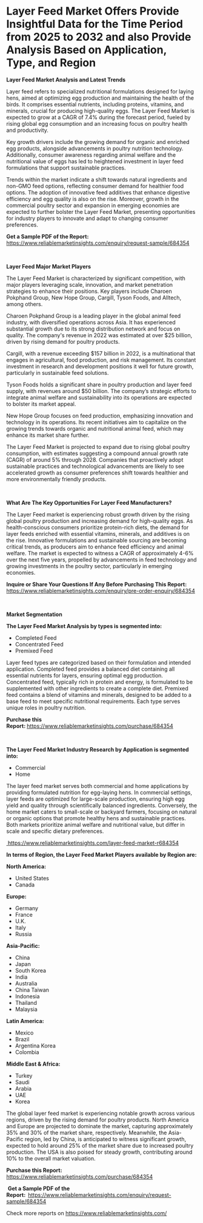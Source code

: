 <p><h1>Layer Feed Market Offers Provide Insightful Data for the Time Period from 2025 to 2032 and also Provide Analysis Based on Application, Type, and Region</h1></p><p><strong>Layer Feed Market Analysis and Latest Trends</strong></p>
<p><p>Layer feed refers to specialized nutritional formulations designed for laying hens, aimed at optimizing egg production and maintaining the health of the birds. It comprises essential nutrients, including proteins, vitamins, and minerals, crucial for producing high-quality eggs. The Layer Feed Market is expected to grow at a CAGR of 7.4% during the forecast period, fueled by rising global egg consumption and an increasing focus on poultry health and productivity.</p><p>Key growth drivers include the growing demand for organic and enriched egg products, alongside advancements in poultry nutrition technology. Additionally, consumer awareness regarding animal welfare and the nutritional value of eggs has led to heightened investment in layer feed formulations that support sustainable practices. </p><p>Trends within the market indicate a shift towards natural ingredients and non-GMO feed options, reflecting consumer demand for healthier food options. The adoption of innovative feed additives that enhance digestive efficiency and egg quality is also on the rise. Moreover, growth in the commercial poultry sector and expansion in emerging economies are expected to further bolster the Layer Feed Market, presenting opportunities for industry players to innovate and adapt to changing consumer preferences.</p></p>
<p><strong>Get a Sample PDF of the Report:&nbsp;</strong> <a href="https://www.reliablemarketinsights.com/enquiry/request-sample/684354?utm_campaign=2943&utm_medium=2&utm_source=Github&utm_content=ia&utm_term=06032025&utm_id=layer-feed">https://www.reliablemarketinsights.com/enquiry/request-sample/684354</a></p>
<p>&nbsp;</p>
<p><strong>Layer Feed Major Market Players</strong></p>
<p><p>The Layer Feed Market is characterized by significant competition, with major players leveraging scale, innovation, and market penetration strategies to enhance their positions. Key players include Charoen Pokphand Group, New Hope Group, Cargill, Tyson Foods, and Alltech, among others. </p><p>Charoen Pokphand Group is a leading player in the global animal feed industry, with diversified operations across Asia. It has experienced substantial growth due to its strong distribution network and focus on quality. The company's revenue in 2022 was estimated at over $25 billion, driven by rising demand for poultry products.</p><p>Cargill, with a revenue exceeding $157 billion in 2022, is a multinational that engages in agricultural, food production, and risk management. Its constant investment in research and development positions it well for future growth, particularly in sustainable feed solutions.</p><p>Tyson Foods holds a significant share in poultry production and layer feed supply, with revenues around $50 billion. The company’s strategic efforts to integrate animal welfare and sustainability into its operations are expected to bolster its market appeal.</p><p>New Hope Group focuses on feed production, emphasizing innovation and technology in its operations. Its recent initiatives aim to capitalize on the growing trends towards organic and nutritional animal feed, which may enhance its market share further.</p><p>The Layer Feed Market is projected to expand due to rising global poultry consumption, with estimates suggesting a compound annual growth rate (CAGR) of around 5% through 2028. Companies that proactively adopt sustainable practices and technological advancements are likely to see accelerated growth as consumer preferences shift towards healthier and more environmentally friendly products.</p></p>
<p>&nbsp;</p>
<p><strong>What Are The Key Opportunities For Layer Feed Manufacturers?</strong></p>
<p><p>The Layer Feed market is experiencing robust growth driven by the rising global poultry production and increasing demand for high-quality eggs. As health-conscious consumers prioritize protein-rich diets, the demand for layer feeds enriched with essential vitamins, minerals, and additives is on the rise. Innovative formulations and sustainable sourcing are becoming critical trends, as producers aim to enhance feed efficiency and animal welfare. The market is expected to witness a CAGR of approximately 4-6% over the next five years, propelled by advancements in feed technology and growing investments in the poultry sector, particularly in emerging economies.</p></p>
<p><strong>Inquire or Share Your Questions If Any Before Purchasing This Report:</strong> <a href="https://www.reliablemarketinsights.com/enquiry/pre-order-enquiry/684354?utm_campaign=2943&utm_medium=2&utm_source=Github&utm_content=ia&utm_term=06032025&utm_id=layer-feed">https://www.reliablemarketinsights.com/enquiry/pre-order-enquiry/684354</a></p>
<p>&nbsp;</p>
<p><strong>Market Segmentation</strong></p>
<p><strong>The Layer Feed Market Analysis by types is segmented into:</strong></p>
<p><ul><li>Completed Feed</li><li>Concentrated Feed</li><li>Premixed Feed</li></ul></p>
<p><p>Layer feed types are categorized based on their formulation and intended application. Completed feed provides a balanced diet containing all essential nutrients for layers, ensuring optimal egg production. Concentrated feed, typically rich in protein and energy, is formulated to be supplemented with other ingredients to create a complete diet. Premixed feed contains a blend of vitamins and minerals, designed to be added to a base feed to meet specific nutritional requirements. Each type serves unique roles in poultry nutrition.</p></p>
<p><strong>Purchase this Report:&nbsp;</strong><a href="https://www.reliablemarketinsights.com/purchase/684354?utm_campaign=2943&utm_medium=2&utm_source=Github&utm_content=ia&utm_term=06032025&utm_id=layer-feed">https://www.reliablemarketinsights.com/purchase/684354</a></p>
<p>&nbsp;</p>
<p><strong>The Layer Feed Market Industry Research by Application is segmented into:</strong></p>
<p><ul><li>Commercial</li><li>Home</li></ul></p>
<p><p>The layer feed market serves both commercial and home applications by providing formulated nutrition for egg-laying hens. In commercial settings, layer feeds are optimized for large-scale production, ensuring high egg yield and quality through scientifically balanced ingredients. Conversely, the home market caters to small-scale or backyard farmers, focusing on natural or organic options that promote healthy hens and sustainable practices. Both markets prioritize animal welfare and nutritional value, but differ in scale and specific dietary preferences.</p></p>
<p><a href="https://www.reliablemarketinsights.com/layer-feed-market-r684354?utm_campaign=2943&utm_medium=2&utm_source=Github&utm_content=ia&utm_term=06032025&utm_id=layer-feed">&nbsp;https://www.reliablemarketinsights.com/layer-feed-market-r684354</a></p>
<p><strong>In terms of Region, the Layer Feed Market Players available by Region are:</strong></p>
<p>
    <p> <strong> North America: </strong>
        <ul>
            <li>United States</li>
            <li>Canada</li>
        </ul>
        </p> 
    <p> <strong> Europe: </strong>
        <ul>
            <li>Germany</li>
            <li>France</li>
            <li>U.K.</li>
            <li>Italy</li>
            <li>Russia</li>
        </ul>
        </p> 
    <p> <strong> Asia-Pacific: </strong>
        <ul>
            <li>China</li>
            <li>Japan</li>
            <li>South Korea</li>
            <li>India</li>
            <li>Australia</li>
            <li>China Taiwan</li>
            <li>Indonesia</li>
            <li>Thailand</li>
            <li>Malaysia</li>
        </ul>
        </p> 
    <p> <strong> Latin America: </strong>
        <ul>
            <li>Mexico</li>
            <li>Brazil</li>
            <li>Argentina Korea</li>
            <li>Colombia</li>
        </ul>
        </p> 
    <p> <strong> Middle East & Africa: </strong>
        <ul>
            <li>Turkey</li>
            <li>Saudi</li>
            <li>Arabia</li>
            <li>UAE</li>
            <li>Korea</li>
        </ul>
    </p>
    </p>
<p><p>The global layer feed market is experiencing notable growth across various regions, driven by the rising demand for poultry products. North America and Europe are projected to dominate the market, capturing approximately 35% and 30% of the market share, respectively. Meanwhile, the Asia-Pacific region, led by China, is anticipated to witness significant growth, expected to hold around 25% of the market share due to increased poultry production. The USA is also poised for steady growth, contributing around 10% to the overall market valuation.</p></p>
<p><strong>Purchase this Report: </strong><a href="https://www.reliablemarketinsights.com/purchase/684354?utm_campaign=2943&utm_medium=2&utm_source=Github&utm_content=ia&utm_term=06032025&utm_id=layer-feed">https://www.reliablemarketinsights.com/purchase/684354</a></p>
<p>&nbsp;<strong>Get a Sample PDF of the Report:&nbsp;&nbsp;</strong><a href="https://www.reliablemarketinsights.com/enquiry/request-sample/684354?utm_campaign=2943&utm_medium=2&utm_source=Github&utm_content=ia&utm_term=06032025&utm_id=layer-feed">https://www.reliablemarketinsights.com/enquiry/request-sample/684354</a></p>
<p><strong></strong></p>
<p>Check more reports on <a href="https://www.reliablemarketinsights.com/?utm_campaign=2943&utm_medium=2&utm_source=Github&utm_content=ia&utm_term=06032025&utm_id=layer-feed">https://www.reliablemarketinsights.com/</a></p>